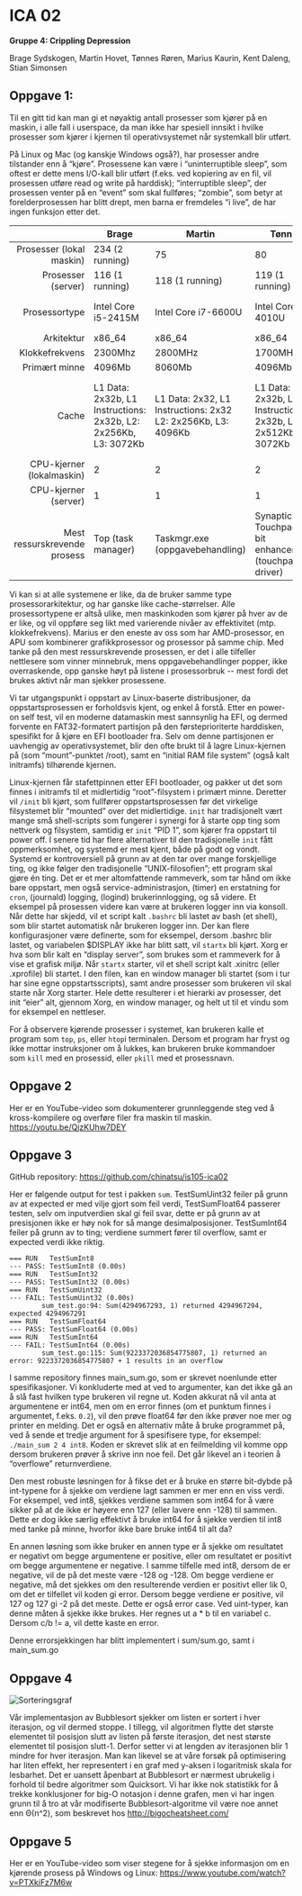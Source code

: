 # ICA 02

**Gruppe 4: Crippling Depression**

Brage Sydskogen, Martin Hovet, Tønnes Røren, Marius Kaurin, Kent Daleng, Stian Simonsen

## Oppgave 1: 

Til en gitt tid kan man gi et nøyaktig antall prosesser som kjører på en maskin, i alle fall i userspace, da man ikke har spesiell innsikt i hvilke prosesser som kjører i kjernen til operativsystemet når systemkall blir utført.

På Linux og Mac (og kanskje Windows også?), har prosesser andre tilstander enn å “kjøre”. Prosessene kan være i “uninterruptible sleep”, som oftest er dette mens I/O-kall blir utført (f.eks. ved kopiering av en fil, vil prosessen utføre read og write på harddisk); “interruptible sleep”, der prosessen venter på en “event” som skal fullføres; “zombie”, som betyr at forelderprosessen har blitt drept, men barna er fremdeles “i live”, de har ingen funksjon etter det.

|                              | Brage | Martin | Tønnes | Stian | Marius | Kent |
|-----------------------------:|-------|--------|--------|-------|--------|------|
| Prosesser (lokal maskin)     | 234 (2 running) | 75 | 80 | 79(?) | 153 | 88 (1 running) |
| Prosesser (server)           | 116 (1 running) | 118 (1 running) | 119 (1 running) | 118(?) |122 (1 running) | 127 (1 running) |
| Prosessortype                | Intel Core i5-2415M | Intel Core i7-6600U |Intel Core i3-4010U | Intel Core i5-3230M | AMD A8-7410 APU | Intel Celeron 2955U |
| Arkitektur                   | x86_64 | x86_64 | x86_64 | x84_64 | x86_64 | x86_64 |
| Klokkefrekvens               | 2300Mhz | 2800MHz | 1700MHz | 2600MHz | 2200Mhz | 1400MHz |
| Primært minne                | 4096Mb | 8060Mb | 4096Mb | 4096Mb | 8192Mb | 4096Mb |
|Cache                         | L1 Data: 2x32b, L1 Instructions: 2x32b, L2: 2x256Kb, L3: 3072Kb | L1 Data: 2x32, L1 Instructions: 2x32 L2: 2x256Kb, L3: 4096Kb | L1 Data: 2x32b, L1 Instructions: 2x32b, L2: 2x512Kb, L3: 3072Kb | L1 Data: 2x32kb, L1 Instructions: 2x32kb, L2: 2x256kb L3: 3072Kb | L1 Data: 4x32b, L1 Instructions: 4x32b, L2: 2048Kb | L1 Data: 2x32b, L1 Instructions: 2x32b, L2: 2x256Kb, L3: 2048Mb |
| CPU-kjerner (lokalmaskin)    | 2 | 2 | 2 | 2 | 4 | 2 |
| CPU-kjerner (server)         | 1 | 1 | 1 | 1 | 1 | 1 |
| Mest ressurskrevende prosess | Top (task manager) | Taskmgr.exe (oppgavebehandling) | Synaptics Touchpad 64-bit enhancements (touchpad-driver) | Football manager 2017 (steam spill) | WMI Provider Host | Firefox (nettleser) |

Vi kan si at alle systemene er like, da de bruker samme type prosessorarkitektur, og har ganske like cache-størrelser. Alle prosessortypene er altså ulike, men maskinkoden som kjører på hver av de er like, og vil oppføre seg likt med varierende nivåer av effektivitet (mtp. klokkefrekvens). Marius er den eneste av oss som har AMD-prosessor, en APU som kombinerer grafikkprosessor og prosessor på samme chip. Med tanke på den mest ressurskrevende prosessen, er det i alle tilfeller nettlesere som vinner minnebruk, mens oppgavebehandlinger popper, ikke overraskende, opp ganske høyt på listene i prosessorbruk -- mest fordi det brukes aktivt når man sjekker prosessene.

Vi tar utgangspunkt i oppstart av Linux-baserte distribusjoner, da oppstartsprosessen er forholdsvis kjent, og enkel å forstå. Etter en power-on self test, vil en moderne datamaskin mest sannsynlig ha EFI, og dermed forvente en FAT32-formatert partisjon på den førsteprioriterte harddisken, spesifikt for å kjøre en EFI bootloader fra. Selv om denne partisjonen er uavhengig av operativsystemet, blir den ofte brukt til å lagre Linux-kjernen på (som “mount”-punktet /root), samt en “initial RAM file system” (også kalt initramfs) tilhørende kjernen. 

Linux-kjernen får stafettpinnen etter EFI bootloader, og pakker ut det som finnes i initramfs til et midlertidig “root”-filsystem i primært minne. Deretter vil `/init` bli kjørt, som fullfører oppstartsprosessen før det virkelige filsystemet blir “mounted” over det midlertidige. `init` har tradisjonelt vært mange små shell-scripts som fungerer i synergi for å starte opp ting som nettverk og filsystem, samtidig er `init` “PID 1”, som kjører fra oppstart til power off. 
I senere tid har flere alternativer til den tradisjonelle `init` fått oppmerksomhet, og systemd er mest kjent, både på godt og vondt. Systemd er kontroversiell på grunn av at den tar over mange forskjellige ting, og ikke følger den tradisjonelle “UNIX-filosofien”; ett program skal gjøre én ting. Det er et mer altomfattende rammeverk, som tar hånd om ikke bare oppstart, men også service-administrasjon, (timer) en erstatning for `cron`, (journald) logging, (logind) brukerinnlogging, og så videre. 
Et eksempel på prosessen videre kan være at brukeren logger inn via konsoll. Når dette har skjedd, vil et script kalt `.bashrc` bli lastet av bash (et shell), som blir startet automatisk når brukeren logger inn. Der kan flere konfigurasjoner være definerte, som for eksempel, dersom .bashrc blir lastet, og variabelen $DISPLAY ikke har blitt satt, vil `startx` bli kjørt. Xorg er hva som blir kalt en “display server”, som brukes som et rammeverk for å vise et grafisk miljø. Når `startx` starter, vil et shell script kalt .xinitrc (eller .xprofile) bli startet. I den filen, kan en window manager bli startet (som i tur har sine egne oppstartsscripts), samt andre prosesser som brukeren vil skal starte når Xorg starter. Hele dette resulterer i et hierarki av prosesser, det init “eier” alt, gjennom Xorg, en window manager, og helt ut til et vindu som for eksempel en nettleser.

For å observere kjørende prosesser i systemet, kan brukeren kalle et program som `top`, `ps`, eller `htop`i terminalen. Dersom et program har fryst og ikke mottar instruksjoner om å lukkes, kan brukeren bruke kommandoer som `kill` med en prosessid, eller `pkill` med et prosessnavn.

## Oppgave 2
Her er en YouTube-video som dokumenterer grunnleggende steg ved å kross-kompilere og overføre filer fra maskin til maskin. https://youtu.be/QjzKUhw7DEY


## Oppgave 3
GitHub repository: https://github.com/chinatsu/is105-ica02

Her er følgende output for test i pakken `sum`. TestSumUint32 feiler på grunn av at expected er med vilje gjort som feil verdi, TestSumFloat64 passerer testen, selv om inputverdien skal gi feil svar, dette er på grunn av at presisjonen ikke er høy nok for så mange desimalposisjoner. TestSumInt64 feiler på grunn av to ting; verdiene summert fører til overflow, samt er expected verdi ikke riktig.

```
=== RUN   TestSumInt8
--- PASS: TestSumInt8 (0.00s)
=== RUN   TestSumInt32
--- PASS: TestSumInt32 (0.00s)
=== RUN   TestSumUint32
--- FAIL: TestSumUint32 (0.00s)
        sum_test.go:94: Sum(4294967293, 1) returned 4294967294, expected 4294967291
=== RUN   TestSumFloat64
--- PASS: TestSumFloat64 (0.00s)
=== RUN   TestSumInt64
--- FAIL: TestSumInt64 (0.00s)
        sum_test.go:115: Sum(9223372036854775807, 1) returned an error: 9223372036854775807 + 1 results in an overflow
```

I samme repository finnes main_sum.go, som er skrevet noenlunde etter spesifikasjoner. Vi konkluderte med at ved to argumenter, kan det ikke gå an å slå fast hvilken type brukeren vil regne ut. Koden akkurat nå vil anta at argumentene er int64, men om en error finnes (om et punktum finnes i argumentet, f.eks. `0.2`), vil den prøve float64 før den ikke prøver noe mer og printer en melding. Det er også en alternativ måte å bruke programmet på, ved å sende et tredje argument for å spesifisere type, for eksempel: `./main_sum 2 4 int8`. Koden er skrevet slik at en feilmelding vil komme opp dersom brukeren prøver å skrive inn noe feil. Det går likevel an i teorien å “overflowe” returnverdiene. 

Den mest robuste løsningen for å fikse det er å bruke en større bit-dybde på int-typene for å sjekke om verdiene lagt sammen er mer enn en viss verdi. For eksempel, ved int8, sjekkes verdiene sammen som int64 for å være sikker på at de ikke er høyere enn 127 (eller lavere enn -128) til sammen. Dette er dog ikke særlig effektivt å bruke int64 for å sjekke verdien til int8 med tanke på minne, hvorfor ikke bare bruke int64 til alt da? 

En annen løsning som ikke bruker en annen type er å sjekke om resultatet er negativt om begge argumentene er positive, eller om resultatet er positivt om begge argumentene er negative. I samme tilfelle med int8, dersom de er negative, vil de på det meste være -128 og -128. Om begge verdiene er negative, må det sjekkes om den resulterende verdien er positivt eller lik 0, om det er tilfellet vil koden gi error. Dersom begge verdiene er positive, vil 127 og 127 gi -2 på det meste. Dette er også error case. 
Ved uint-typer, kan denne måten å sjekke ikke brukes. Her regnes ut a * b til en variabel c. Dersom c/b != a, vil dette kaste en error.

Denne errorsjekkingen har blitt implementert i sum/sum.go, samt i main_sum.go


## Oppgave 4

![Sorteringsgraf](https://github.com/crippling-depression/mappeinnlevering/blob/master/sorting-comparison.png)

Vår implementasjon av Bubblesort sjekker om listen er sortert i hver iterasjon, og vil dermed stoppe. I tillegg, vil algoritmen flytte det største elementet til posisjon slutt av listen på første iterasjon, det nest største elementet til posisjon slutt-1. Derfor setter vi at lengden av iterasjonen blir 1 mindre for hver iterasjon.
Man kan likevel se at våre forsøk på optimisering har liten effekt, her representert i en graf med y-aksen i logaritmisk skala for lesbarhet. Det er uansett åpenbart at Bubblesort er nærmest ubrukelig i forhold til bedre algoritmer som Quicksort.
Vi har ikke nok statistikk for å trekke konklusjoner for big-O notasjon i denne grafen, men vi har ingen grunn til å tro at vår modifiserte Bubblesort-algoritme vil være noe annet enn Θ(n^2), som beskrevet hos http://bigocheatsheet.com/

## Oppgave 5
Her er en YouTube-video som viser stegene for å sjekke informasjon om en kjørende prosess på Windows og Linux: https://www.youtube.com/watch?v=PTXkiFz7M6w

